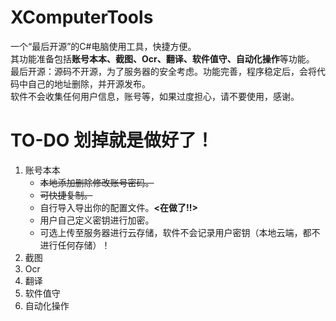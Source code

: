 # XComputerTools
一个“最后开源”的C#电脑使用工具，快捷方便。\
其功能准备包括**账号本本、截图、Ocr、翻译、软件值守、自动化操作**等功能。\
最后开源：源码不开源，为了服务器的安全考虑。功能完善，程序稳定后，会将代码中自己的地址删除，并开源发布。\
软件不会收集任何用户信息，账号等，如果过度担心，请不要使用，感谢。


# TO-DO 划掉就是做好了！
1. 账号本本
   - ~~本地添加删除修改账号密码。~~
   - ~~可快捷复制。~~
   - 自行导入导出你的配置文件。**<在做了!!>**
   - 用户自己定义密钥进行加密。
   - 可选上传至服务器进行云存储，软件不会记录用户密钥（本地云端，都不进行任何存储）！
2. 截图
3. Ocr
4. 翻译
5. 软件值守
6. 自动化操作
